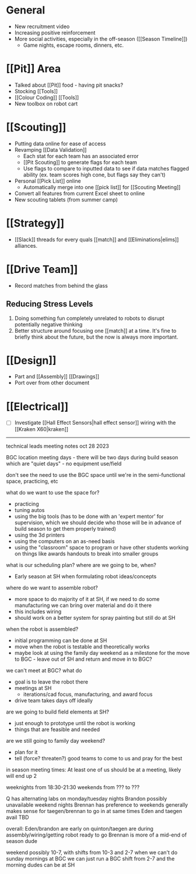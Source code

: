 
# General

- New recruitment video
- Increasing positive reinforcement
- More social activities, especially in the off-season ([[Season Timeline]])
	- Game nights, escape rooms, dinners, etc.

# [[Pit]] Area

- Talked about [[Pit]] food - having pit snacks?
- Stocking [[Tools]]
- [[Colour Coding]] [[Tools]]
- New toolbox on robot cart

# [[Scouting]]

- Putting data online for ease of access
- Revamping [[Data Validation]]
	- Each stat for each team has an associated error
	- [[Pit Scouting]] to generate flags for each team
	- Use flags to compare to inputted data to see if data matches flagged ability (ex. team scores high cone, but flags say they can't)
- Personal [[Pick List]] online
	- Automatically merge into one [[pick list]] for [[Scouting Meeting]]
- Convert all features from current Excel sheet to online
- New scouting tablets (from summer camp)

# [[Strategy]]

- [[Slack]] threads for every quals [[match]] and [[Eliminations|elims]] alliances.


# [[Drive Team]]

- Record matches from behind the glass
## Reducing Stress Levels

1. Doing something fun completely unrelated to robots to disrupt potentially negative thinking
2. Better structure around focusing one [[match]] at a time. It's fine to briefly think about the future, but the now is always more important.
# [[Design]]

- Part and [[Assembly]] [[Drawings]]
- Port over from other document

# [[Electrical]]

- [ ] Investigate [[Hall Effect Sensors|hall effect sensor]] wiring with the [[Kraken X60|kraken]]


--- 
technical leads meeting notes oct 28 2023

BGC location meeting days - there will be two days during build season which are "quiet days" - no equipment use/field

don't see the need to use the BGC space until we're in the semi-functional space, practicing, etc

what do we want to use the space for? 
- practicing
- tuning autos
- using the big tools (has to be done with an 'expert mentor' for supervision, which we should decide who those will be in advance of build season to get them properly trained)
- using the 3d printers
- using the computers on an as-need basis
- using the "classroom" space to program or have other students working on things like awards handouts to break into smaller groups

what is our scheduling plan? where are we going to be, when?
- Early season at SH when formulating robot ideas/concepts

where do we want to assemble robot?
- more space to do majority of it at SH, if we need to do some manufacturing we can bring over material and do it there
- this includes wiring
- should work on a better system for spray painting but still do at SH

when the robot is assembled?
- initial programming can be done at SH
- move when the robot is testable and theoretically works
- maybe look at using the family day weekend as a milestone for the move to BGC - leave out of SH and return and move in to BGC?

we can't meet at BGC? what do
- goal is to leave the robot there
- meetings at SH
	- iterations/cad focus, manufacturing, and award focus
- drive team takes days off ideally

are we going to build field elements at SH?
- just enough to prototype until the robot is working
- things that are feasible and needed

are we still going to family day weekend?
- plan for it
- tell (force? threaten?) good teams to come to us and pray for the best

in season meeting times:
At least one of us should be at a meeting, likely will end up 2 

weeknights from 18:30-21:30
weekends from ??? to ???

Q has alternating labs on monday/tuesday nights
Brandon possibly unavailable weekend nights
Brennan has preference to weekends
generally makes sense for taegen/brennan to go in at same times
Eden and taegen avail TBD

overall:
Eden/brandon are early on
quinton/taegen are during assembly/wiring/getting robot ready to go
Brennan is more of a mid-end of season dude

weekend possibly 10-7, with shifts from 10-3 and 2-7
when we can't do sunday mornings at BGC we can just run a BGC shift from 2-7 and the morning dudes can be at SH